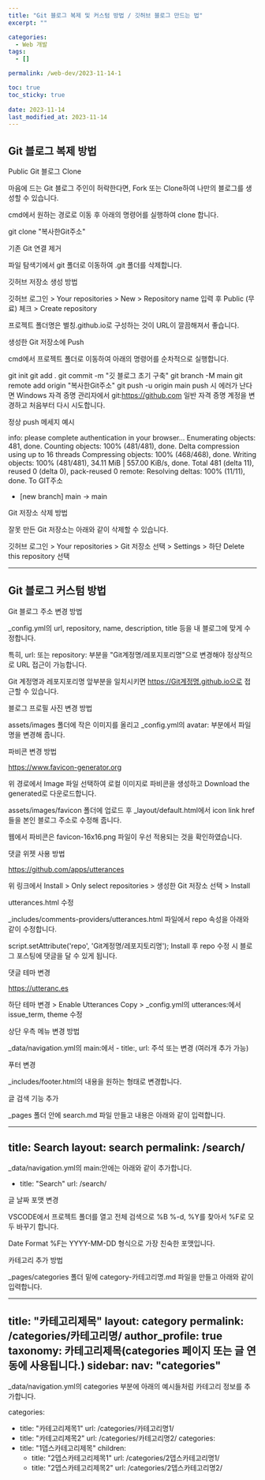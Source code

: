 ```yaml
---
title: "Git 블로그 복제 및 커스텀 방법 / 깃허브 블로그 만드는 법"
excerpt: ""

categories:
  - Web 개발
tags:
  - []

permalink: /web-dev/2023-11-14-1

toc: true
toc_sticky: true
 
date: 2023-11-14
last_modified_at: 2023-11-14
---
```


## Git 블로그 복제 방법


Public Git 블로그 Clone

마음에 드는 Git 블로그 주인이 허락한다면, Fork 또는 Clone하여 나만의 블로그를 생성할 수 있습니다.

cmd에서 원하는 경로로 이동 후 아래의 명령어를 실행하여 clone 합니다.

git clone "복사한Git주소"


기존 Git 연결 제거

파일 탐색기에서 git 폴더로 이동하여 .git 폴더를 삭제합니다.



깃허브 저장소 생성 방법

깃허브 로그인 > Your repositories > New > Repository name 입력 후 Public (무료) 체크 > Create repository

프로젝트 폴더명은 별칭.github.io로 구성하는 것이 URL이 깔끔해져서 좋습니다.



생성한 Git 저장소에 Push

cmd에서 프로젝트 폴더로 이동하여 아래의 명령어를 순차적으로 실행합니다.

git init
git add .
git commit -m "깃 블로그 초기 구축"
git branch -M main
git remote add origin "복사한Git주소"
git push -u origin main
push 시 에러가 난다면 Windows 자격 증명 관리자에서 git:https://github.com 일반 자격 증명 계정을 변경하고 처음부터 다시 시도합니다.



정상 push 메세지 예시

info: please complete authentication in your browser...
Enumerating objects: 481, done.
Counting objects: 100% (481/481), done.
Delta compression using up to 16 threads
Compressing objects: 100% (468/468), done.
Writing objects: 100% (481/481), 34.11 MiB | 557.00 KiB/s, done.
Total 481 (delta 11), reused 0 (delta 0), pack-reused 0
remote: Resolving deltas: 100% (11/11), done.
To GIT주소
 * [new branch]      main -> main


Git 저장소 삭제 방법

잘못 만든 Git 저장소는 아래와 같이 삭제할 수 있습니다.

깃허브 로그인 > Your repositories > Git 저장소 선택 > Settings > 하단 Delete this repository 선택

---

## Git 블로그 커스텀 방법


Git 블로그 주소 변경 방법

_config.yml의 url, repository, name, description, title 등을 내 블로그에 맞게 수정합니다.

특히, url: 또는 repository: 부분을 "Git계정명/레포지포리명"으로 변경해야 정상적으로 URL 접근이 가능합니다.

Git 계정명과 레포지포리명 앞부분을 일치시키면 https://Git계정명.github.io으로 접근할 수 있습니다.



블로그 프로필 사진 변경 방법

assets/images 폴더에 작은 이미지를 올리고 _config.yml의 avatar: 부분에서 파일명을 변경해 줍니다.



파비콘 변경 방법

https://www.favicon-generator.org

위 경로에서 Image 파일 선택하여 로컬 이미지로 파비콘을 생성하고 Download the generated로 다운로드합니다.

assets/images/favicon 폴더에 업로드 후 _layout/default.html에서 icon link href들을 본인 블로그 주소로 수정해 줍니다.

웹에서 파비콘은 favicon-16x16.png 파일이 우선 적용되는 것을 확인하였습니다.



댓글 위젯 사용 방법

https://github.com/apps/utterances

위 링크에서 Install > Only select repositories > 생성한 Git 저장소 선택 > Install



utterances.html 수정

_includes/comments-providers/utterances.html 파일에서 repo 속성을 아래와 같이 수정합니다.

script.setAttribute('repo', 'Git계정명/레포지토리명');
Install 후 repo 수정 시 블로그 포스팅에 댓글을 달 수 있게 됩니다.



댓글 테마 변경

https://utteranc.es

하단 테마 변경 > Enable Utterances Copy > _config.yml의 utterances:에서 issue_term, theme 수정



상단 우측 메뉴 변경 방법

_data/navigation.yml의 main:에서 - title:, url:  주석 또는 변경 (여러개 추가 가능)



푸터 변경

_includes/footer.html의 내용을 원하는 형태로 변경합니다.



글 검색 기능 추가

_pages 폴더 안에 search.md 파일 만들고 내용은 아래와 같이 입력합니다.

---
title: Search
layout: search
permalink: /search/
---
_data/navigation.yml의 main:안에는 아래와 같이 추가합니다.

  - title: "Search"
    url: /search/


글 날짜 포맷 변경

VSCODE에서 프로젝트 폴더를 열고 전체 검색으로 %B %-d, %Y를 찾아서 %F로 모두 바꾸기 합니다.

Date Format %F는 YYYY-MM-DD 형식으로 가장 친숙한 포맷입니다.



카테고리 추가 방법

_pages/categories 폴더 밑에 category-카테고리명.md 파일을 만들고 아래와 같이 입력합니다.

---
title: "카테고리제목"
layout: category
permalink: /categories/카테고리명/
author_profile: true
taxonomy: 카테고리제목(categories 페이지 또는 글 연동에 사용됩니다.)
sidebar:
  nav: "categories"
---
_data/navigation.yml의 categories 부분에 아래의 예시들처럼 카테고리 정보를 추가합니다.

categories:
  - title: "카테고리제목1"
    url: /categories/카테고리명1/
  - title: "카테고리제목2"
    url: /categories/카테고리명2/
categories:
  - title: "1뎁스카테고리제목"
    children:
      - title: "2뎁스카테고리제목1"
        url: /categories/2뎁스카테고리명1/
      - title: "2뎁스카테고리제목2"
        url: /categories/2뎁스카테고리명2/

